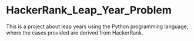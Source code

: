 # HackerRank_Leap_Year_Problem
This is a project about leap years using the Python programming language, where the cases provided are derived from HackerRank.
